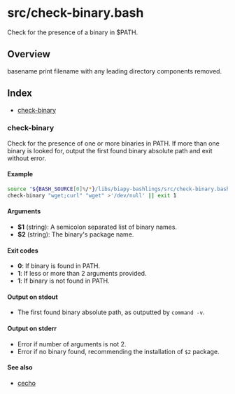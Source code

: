 # src/check-binary.bash

Check for the presence of a binary in $PATH.

## Overview

basename print filename with any leading directory components removed.

## Index

* [check-binary](#check-binary)

### check-binary

Check for the presence of one or more binaries in PATH.
If more than one binary is looked for, output the first found binary
absolute path and exit without error.

#### Example

```bash
source "${BASH_SOURCE[0]%/*}/libs/biapy-bashlings/src/check-binary.bash"
check-binary "wget;curl" "wget" >'/dev/null' || exit 1
```

#### Arguments

* **$1** (string): A semicolon separated list of binary names.
* **$2** (string): The binary's package name.

#### Exit codes

* **0**: If binary is found in PATH.
* **1**: If less or more than 2 arguments provided.
* **1**: If binary is not found in PATH.

#### Output on stdout

* The first found binary absolute path, as outputted by `command -v`.

#### Output on stderr

* Error if number of arguments is not 2.
* Error if no binary found, recommending the installation of `$2` package.

#### See also

* [cecho](./cecho.md#cecho)


